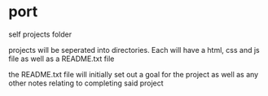 # port
self projects folder

projects will be seperated into directories. 
Each will have a html, css and js file as well as a README.txt file

the README.txt file will initially set out a goal for the project as well as any 
other notes relating to completing said project 
